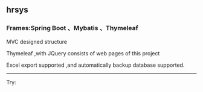 hrsys
---
### Frames:Spring Boot 、Mybatis 、Thymeleaf

MVC designed structure

Thymeleaf ,with JQuery consists of web pages of this project

Excel export supported ,and automatically backup database supported.

--- 

Try:
    